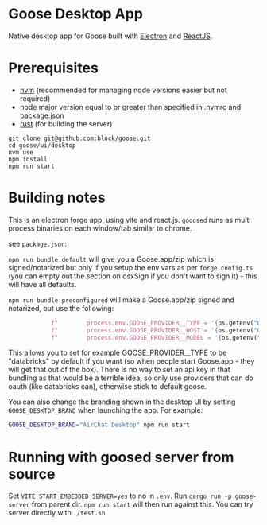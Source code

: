 # Goose Desktop App

Native desktop app for Goose built with [Electron](https://www.electronjs.org/) and [ReactJS](https://react.dev/). 

# Prerequisites
- [nvm](https://github.com/nvm-sh/nvm) (recommended for managing node versions easier but not required)
- node major version equal to or greater than specified in .nvmrc and package.json
- [rust](https://www.rust-lang.org/tools/install) (for building the server)

```
git clone git@github.com:block/goose.git
cd goose/ui/desktop
nvm use
npm install
npm run start
```

# Building notes

This is an electron forge app, using vite and react.js. `gooosed` runs as multi process binaries on each window/tab similar to chrome.

see `package.json`: 

`npm run bundle:default` will give you a Goose.app/zip which is signed/notarized but only if you setup the env vars as per `forge.config.ts` (you can empty out the section on osxSign if you don't want to sign it) - this will have all defaults.

`npm run bundle:preconfigured` will make a Goose.app/zip signed and notarized, but use the following:

```python
            f"        process.env.GOOSE_PROVIDER__TYPE = '{os.getenv("GOOSE_BUNDLE_TYPE")}';",
            f"        process.env.GOOSE_PROVIDER__HOST = '{os.getenv("GOOSE_BUNDLE_HOST")}';",
            f"        process.env.GOOSE_PROVIDER__MODEL = '{os.getenv("GOOSE_BUNDLE_MODEL")}';"
```

This allows you to set for example GOOSE_PROVIDER__TYPE to be "databricks" by default if you want (so when people start Goose.app - they will get that out of the box). There is no way to set an api key in that bundling as that would be a terrible idea, so only use providers that can do oauth (like databricks can), otherwise stick to default goose.

You can also change the branding shown in the desktop UI by setting `GOOSE_DESKTOP_BRAND` when launching the app. For example:

```bash
GOOSE_DESKTOP_BRAND="AirChat Desktop" npm run start
```


# Running with goosed server from source

Set `VITE_START_EMBEDDED_SERVER=yes` to no in `.env`.
Run `cargo run -p goose-server` from parent dir.
`npm run start` will then run against this.
You can try server directly with `./test.sh`
